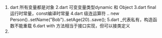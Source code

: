 1. dart 所有变量都是对象
2.dart 可变变量类型dynamic 和 Object
3.dart final 运行时常量，const编译时常量
4.dart 级连运算符 .. new Person()..setName("Bob")..setAge(20)..save();
5.dart _代表私有，构造函数不能重载
6.dart with 方法相当于接口实现，但可以接类定义
7.
